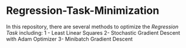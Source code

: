 # Regression-Task-Minimization

In this repository, there are several methods to optimize the *Regression Task* including:
1 - Least Linear Squares
2- Stochastic Gradient Descent with Adam Optimizer
3- Minibatch Gradient Descent
